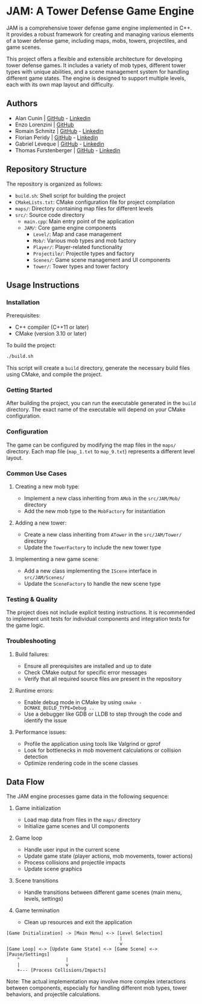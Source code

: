 # JAM: A Tower Defense Game Engine

JAM is a comprehensive tower defense game engine implemented in C++. It provides a robust framework for creating and managing various elements of a tower defense game, including maps, mobs, towers, projectiles, and game scenes.

This project offers a flexible and extensible architecture for developing tower defense games. It includes a variety of mob types, different tower types with unique abilities, and a scene management system for handling different game states. The engine is designed to support multiple levels, each with its own map layout and difficulty.

## Authors

- Alan Cunin | [GitHub](https://github.com/Azurioh) - [Linkedin](https://www.linkedin.com/in/alancunin/)
- Enzo Lorenzini | [GitHub](https://github.com/Enzolorenzini)
- Romain Schmitz | [GitHub](https://github.com/r-schmitz11) - [Linkedin](https://www.linkedin.com/in/romain-schmitz-a4a4a7251/)
- Florian Peridy | [GitHub](https://github.com/Florianperidy) - [Linkedin](https://www.linkedin.com/in/florian-peridy/)
- Gabriel Leveque | [GitHub](https://github.com/gabrielleveque) - [Linkedin](https://www.linkedin.com/in/gabriel-leveque2/)
- Thomas Furstenberger | [GitHub](https://github.com/Thomas-furstenberger) - [Linkedin](https://www.linkedin.com/in/thomas-furstenberger/)

## Repository Structure

The repository is organized as follows:

- `build.sh`: Shell script for building the project
- `CMakeLists.txt`: CMake configuration file for project compilation
- `maps/`: Directory containing map files for different levels
- `src/`: Source code directory
  - `main.cpp`: Main entry point of the application
  - `JAM/`: Core game engine components
    - `Level/`: Map and case management
    - `Mob/`: Various mob types and mob factory
    - `Player/`: Player-related functionality
    - `Projectile/`: Projectile types and factory
    - `Scenes/`: Game scene management and UI components
    - `Tower/`: Tower types and tower factory

## Usage Instructions

### Installation

Prerequisites:
- C++ compiler (C++11 or later)
- CMake (version 3.10 or later)

To build the project:

```bash
./build.sh
```

This script will create a `build` directory, generate the necessary build files using CMake, and compile the project.

### Getting Started

After building the project, you can run the executable generated in the `build` directory. The exact name of the executable will depend on your CMake configuration.

### Configuration

The game can be configured by modifying the map files in the `maps/` directory. Each map file (`map_1.txt` to `map_9.txt`) represents a different level layout.

### Common Use Cases

1. Creating a new mob type:
   - Implement a new class inheriting from `AMob` in the `src/JAM/Mob/` directory
   - Add the new mob type to the `MobFactory` for instantiation

2. Adding a new tower:
   - Create a new class inheriting from `ATower` in the `src/JAM/Tower/` directory
   - Update the `TowerFactory` to include the new tower type

3. Implementing a new game scene:
   - Add a new class implementing the `IScene` interface in `src/JAM/Scenes/`
   - Update the `SceneFactory` to handle the new scene type

### Testing & Quality

The project does not include explicit testing instructions. It is recommended to implement unit tests for individual components and integration tests for the game logic.

### Troubleshooting

1. Build failures:
   - Ensure all prerequisites are installed and up to date
   - Check CMake output for specific error messages
   - Verify that all required source files are present in the repository

2. Runtime errors:
   - Enable debug mode in CMake by using `cmake -DCMAKE_BUILD_TYPE=Debug ..`
   - Use a debugger like GDB or LLDB to step through the code and identify the issue

3. Performance issues:
   - Profile the application using tools like Valgrind or gprof
   - Look for bottlenecks in mob movement calculations or collision detection
   - Optimize rendering code in the scene classes

## Data Flow

The JAM engine processes game data in the following sequence:

1. Game initialization
   - Load map data from files in the `maps/` directory
   - Initialize game scenes and UI components

2. Game loop
   - Handle user input in the current scene
   - Update game state (player actions, mob movements, tower actions)
   - Process collisions and projectile impacts
   - Update scene graphics

3. Scene transitions
   - Handle transitions between different game scenes (main menu, levels, settings)

4. Game termination
   - Clean up resources and exit the application

```
[Game Initialization] -> [Main Menu] <-> [Level Selection]
                                          |
                                          v
[Game Loop] <-> [Update Game State] <-> [Game Scene] <-> [Pause/Settings]
    ^                 |
    |                 v
    +--- [Process Collisions/Impacts]
```

Note: The actual implementation may involve more complex interactions between components, especially for handling different mob types, tower behaviors, and projectile calculations.

